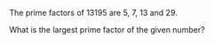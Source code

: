 The prime factors of 13195 are 5, 7, 13 and 29.

What is the largest prime factor of the given number?
